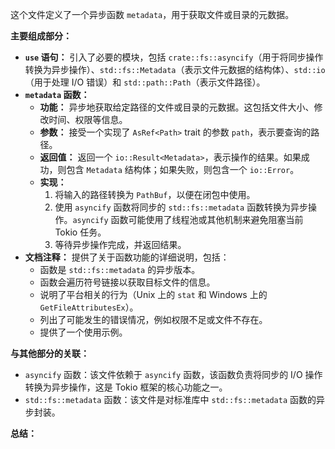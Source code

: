 这个文件定义了一个异步函数 `metadata`，用于获取文件或目录的元数据。

**主要组成部分：**

*   **`use` 语句：** 引入了必要的模块，包括 `crate::fs::asyncify`（用于将同步操作转换为异步操作）、`std::fs::Metadata`（表示文件元数据的结构体）、`std::io`（用于处理 I/O 错误）和 `std::path::Path`（表示文件路径）。
*   **`metadata` 函数：**
    *   **功能：** 异步地获取给定路径的文件或目录的元数据。这包括文件大小、修改时间、权限等信息。
    *   **参数：** 接受一个实现了 `AsRef<Path>` trait 的参数 `path`，表示要查询的路径。
    *   **返回值：** 返回一个 `io::Result<Metadata>`，表示操作的结果。如果成功，则包含 `Metadata` 结构体；如果失败，则包含一个 `io::Error`。
    *   **实现：**
        1.  将输入的路径转换为 `PathBuf`，以便在闭包中使用。
        2.  使用 `asyncify` 函数将同步的 `std::fs::metadata` 函数转换为异步操作。`asyncify` 函数可能使用了线程池或其他机制来避免阻塞当前 Tokio 任务。
        3.  等待异步操作完成，并返回结果。
*   **文档注释：** 提供了关于函数功能的详细说明，包括：
    *   函数是 `std::fs::metadata` 的异步版本。
    *   函数会遍历符号链接以获取目标文件的信息。
    *   说明了平台相关的行为（Unix 上的 `stat` 和 Windows 上的 `GetFileAttributesEx`）。
    *   列出了可能发生的错误情况，例如权限不足或文件不存在。
    *   提供了一个使用示例。

**与其他部分的关联：**

*   `asyncify` 函数：该文件依赖于 `asyncify` 函数，该函数负责将同步的 I/O 操作转换为异步操作，这是 Tokio 框架的核心功能之一。
*   `std::fs::metadata` 函数：该文件是对标准库中 `std::fs::metadata` 函数的异步封装。

**总结：**
